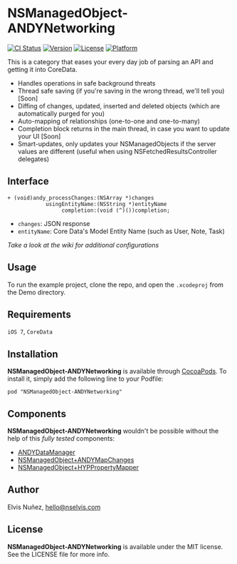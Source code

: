 # NSManagedObject-ANDYNetworking

[![CI Status](http://img.shields.io/travis/NSElvis/NSManagedObject-ANDYNetworking.svg?style=flat)](https://travis-ci.org/NSElvis/NSManagedObject-ANDYNetworking)
[![Version](https://img.shields.io/cocoapods/v/NSManagedObject-ANDYNetworking.svg?style=flat)](http://cocoadocs.org/docsets/NSManagedObject-ANDYNetworking)
[![License](https://img.shields.io/cocoapods/l/NSManagedObject-ANDYNetworking.svg?style=flat)](http://cocoadocs.org/docsets/NSManagedObject-ANDYNetworking)
[![Platform](https://img.shields.io/cocoapods/p/NSManagedObject-ANDYNetworking.svg?style=flat)](http://cocoadocs.org/docsets/NSManagedObject-ANDYNetworking)

This is a category that eases your every day job of parsing an API and getting it into CoreData.

* Handles operations in safe background threats
* Thread safe saving (if you're saving in the wrong thread, we'll tell you) [Soon]
* Diffing of changes, updated, inserted and deleted objects (which are automatically purged for you)
* Auto-mapping of relationships (one-to-one and one-to-many)
* Completion block returns in the main thread, in case you want to update your UI [Soon]
* Smart-updates, only updates your NSManagedObjects if the server values are different (useful when using NSFetchedResultsController delegates)

## Interface

```objc
+ (void)andy_processChanges:(NSArray *)changes
            usingEntityName:(NSString *)entityName
                 completion:(void (^)())completion;
```

* `changes`: JSON response
* `entityName`: Core Data's Model Entity Name (such as User, Note, Task)

*Take a look at the wiki for additional configurations*

## Usage

To run the example project, clone the repo, and open the `.xcodeproj` from the Demo directory.

## Requirements

`iOS 7`, `CoreData` 

## Installation

**NSManagedObject-ANDYNetworking** is available through [CocoaPods](http://cocoapods.org). To install
it, simply add the following line to your Podfile:

`pod "NSManagedObject-ANDYNetworking"`

## Components

**NSManagedObject-ANDYNetworking** wouldn't be possible without the help of this *fully tested* components:

* [ANDYDataManager](https://github.com/NSElvis/ANDYDataManager)
* [NSManagedObject+ANDYMapChanges](https://github.com/NSElvis/NSManagedObject-ANDYMapChanges)
* [NSManagedObject+HYPPropertyMapper](https://github.com/hyperoslo/NSManagedObject-HYPPropertyMapper)

## Author

Elvis Nuñez, [hello@nselvis.com](mailto:hello@nselvis.com)

## License

**NSManagedObject-ANDYNetworking** is available under the MIT license. See the LICENSE file for more info.

